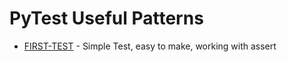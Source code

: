 # PyTest Useful Patterns

 - [FIRST-TEST](https://github.com/MeyiGi/PyTest/tree/main/FIRST-TEST) - Simple Test, easy to make, working with assert
